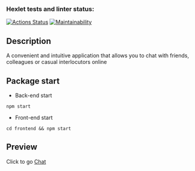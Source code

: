 ### Hexlet tests and linter status:
[![Actions Status](https://github.com/VarWaeR/frontend-project-12/actions/workflows/hexlet-check.yml/badge.svg)](https://github.com/VarWaeR/frontend-project-12/actions)
[![Maintainability](https://api.codeclimate.com/v1/badges/6e71efb158d3234bdf66/maintainability)](https://codeclimate.com/github/VarWaeR/frontend-project-12/maintainability)

## Description

A convenient and intuitive application that allows you to chat with friends, colleagues or casual interlocutors online

## Package start

* Back-end start
```
npm start
```

* Front-end start

```
cd frontend && npm start
```

## Preview
Click to go [Chat](https://frontend-project-12-546g.onrender.com)
